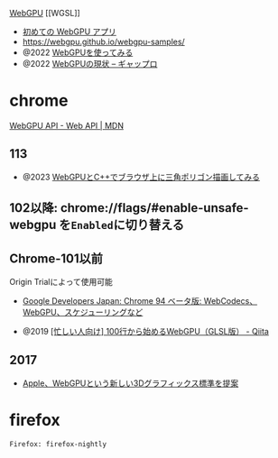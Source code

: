 [WebGPU](https://www.w3.org/TR/webgpu/)
[[WGSL]]

- [初めての WebGPU アプリ](https://codelabs.developers.google.com/your-first-webgpu-app?hl=ja#0)
- https://webgpu.github.io/webgpu-samples/
- @2022 [WebGPUを使ってみる](https://zenn.dev/bellbind/scraps/eb114b4f51322a)
- @2022 [WebGPUの現状 – ギャップロ](https://gaprot.jp/2022/02/14/webgpu2022/)

# chrome
[WebGPU API - Web API | MDN](https://developer.mozilla.org/ja/docs/Web/API/WebGPU_API#%E3%83%96%E3%83%A9%E3%82%A6%E3%82%B6%E3%83%BC%E3%81%AE%E4%BA%92%E6%8F%9B%E6%80%A7)

## 113
- @2023 [WebGPUとC++でブラウザ上に三角ポリゴン描画してみる](https://zenn.dev/kd_gamegikenblg/articles/a5a8effe43bf3c)

## 102以降: chrome://flags/#enable-unsafe-webgpu を`Enabled`に切り替える

## Chrome-101以前
Origin Trialによって使用可能

- [Google Developers Japan: Chrome 94 ベータ版: WebCodecs、WebGPU、スケジューリングなど](https://developers-jp.googleblog.com/2021/09/chrome-94-webcodecswebgpu.html)

- @2019 [[忙しい人向け] 100行から始めるWebGPU（GLSL版） - Qiita](https://qiita.com/cx20/items/67f4e70b36e06ef77900)

## 2017
- [Apple、WebGPUという新しい3Dグラフィックス標準を提案](https://www.infoq.com/jp/news/2017/02/webgpu/)

# firefox
`Firefox: firefox-nightly`
